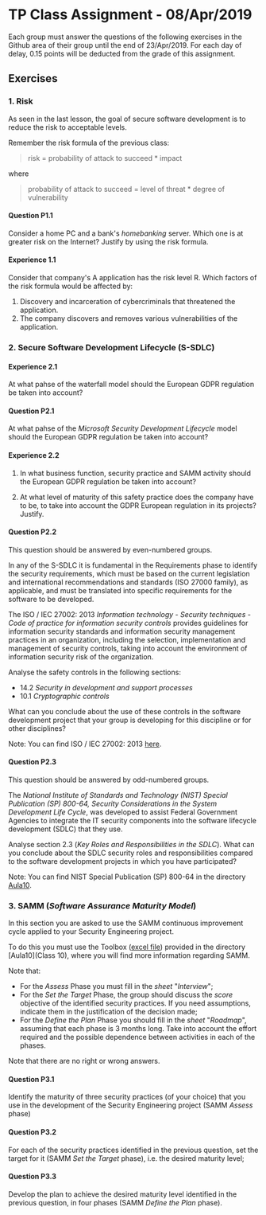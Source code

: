 # TP  Class Assignment - 08/Apr/2019


Each group must answer the questions of the following exercises in the Github area of their group until the end of 23/Apr/2019\. For each day of delay, 0.15 points will be deducted from the grade of this assignment.



## Exercises

### 1. Risk

As seen in the last lesson, the goal of secure software development is to reduce the risk to acceptable levels.

Remember the risk formula of the previous class:


> risk = probability of attack to succeed * impact

where

> probability of attack to succeed = level of threat * degree of vulnerability



#### Question P1.1

Consider a home PC and a bank's _homebanking_ server. Which one is at greater risk on the Internet?
Justify by using the risk  formula.




#### Experience 1.1

Consider that company's A application has the risk level R. Which factors of the risk formula would be affected by:

1. Discovery and incarceration of cybercriminals that threatened the application.
2. The company discovers and removes various vulnerabilities of the application.


### 2. Secure Software Development Lifecycle (S-SDLC)

#### Experience 2.1

At what pahse of the waterfall model should the European GDPR regulation be taken into account?


#### Question P2.1

At what pahse of the _Microsoft Security Development Lifecycle_ model should the European GDPR regulation be taken into account?

#### Experience 2.2

1. In what business function, security practice and SAMM activity should the European GDPR regulation be taken into account?

2. At what level of maturity of this safety practice does the company have to be, to take into account the GDPR European regulation in its projects? Justify.

#### Question P2.2

This question should be answered by even-numbered groups.

In any of the S-SDLC it is fundamental in the Requirements phase to identify the security requirements, which must be based on the current legislation and international recommendations and standards (ISO 27000 family), as applicable, and must be translated into specific requirements for the software to be developed.

The ISO / IEC 27002: 2013
_Information technology - Security techniques - Code of practice for information security controls_ provides guidelines for information security standards and information security management practices in an organization, including the selection, implementation and management of security controls, taking into account the environment of information security risk of the organization.

Analyse the safety controls in the following sections:

+ 14.2 _Security in development and support processes_
+ 10.1 _Cryptographic controls_

What can you conclude about the use of these controls in the software development project that your group is developing for this discipline or for other disciplines?

Note: You can find ISO / IEC 27002: 2013 [here][c7520f71].


  [c7520f71]: http://www.smartassessor.com/Uploaded/1/Documents/ISO-2017-standard.pdf "ISO/IEC 27002:2013"


#### Question P2.3


This question should be answered by odd-numbered groups.

The _National Institute of Standards and Technology (NIST) Special Publication (SP) 800-64, Security Considerations in the System Development Life Cycle_, was developed to assist Federal Government Agencies
to integrate the IT security components into the software lifecycle development (SDLC) that they use.

Analyse section 2.3 (_Key Roles and Responsibilities in the SDLC_). What can you conclude about the SDLC security roles and responsibilities compared to the software development projects in which you have participated?

Note: You can find NIST Special Publication (SP) 800-64 in the directory [Aula10](Aula10/10.nistspecialpublication800-64r2.pdf).


### 3. SAMM (_Software Assurance Maturity Model_)

In this section you are asked to use the SAMM continuous improvement cycle applied to your Security Engineering project.

To do this you must use the Toolbox ([excel file](Aula10/SAMM_Assessment_Toolbox_v1.5_FINAL.xlsx)) provided in the directory [Aula10](Class 10), where
you will find more information regarding SAMM.

Note that:

+ For the _Assess_ Phase you must fill in the _sheet_ "_Interview_";
+ For the _Set the Target_ Phase, the group should discuss the _score_ objective of the identified security practices. If you need assumptions, indicate them in the justification of the decision made;
+ For the _Define the Plan_ Phase you should fill in the _sheet_ "_Roadmap_", assuming that each phase is 3 months long. Take into account the effort required and the possible dependence between activities in each of the phases.

Note that there are no right or wrong answers.



#### Question P3.1

Identify the maturity of three security practices (of your choice) that you use in the development of the Security Engineering  project (SAMM _Assess_ phase)

#### Question P3.2

For each of the security practices identified in the previous question, set the target for it (SAMM _Set the Target_ phase), i.e. the desired maturity level;


#### Question P3.3

Develop the plan to achieve the desired maturity level identified in the previous question, in four phases (SAMM _Define the Plan_ phase).
